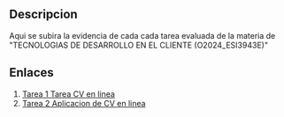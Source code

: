 ## Descripcion 
Aqui se subira la evidencia de cada cada tarea evaluada de la materia de "TECNOLOGIAS DE DESARROLLO EN EL CLIENTE (O2024_ESI3943E)"

## Enlaces
1. [Tarea 1 Tarea CV en linea](https://github.com/victortelles/Tecn.Des.Cliente_Tareas/tree/tarea1)
2. [Tarea 2 Aplicacion de CV en linea](https://github.com/victortelles/Tecn.Des.Cliente_Tareas/tree/tarea2)
